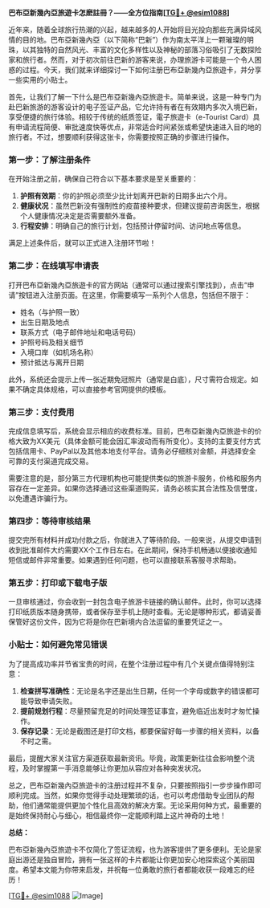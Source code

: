 **巴布亞新幾內亞旅遊卡怎麽註冊？——全方位指南[[TG💪+ @esim1088](https://t.me/s/esim1088)]**

近年来，随着全球旅行热潮的兴起，越来越多的人开始将目光投向那些充满异域风情的目的地。巴布亞新幾內亞（以下简称“巴新”）作为南太平洋上一颗璀璨的明珠，以其独特的自然风光、丰富的文化多样性以及神秘的部落习俗吸引了无数探险家和旅行者。然而，对于初次前往巴新的游客来说，办理旅游卡可能是一个令人困惑的过程。今天，我们就来详细探讨一下如何注册巴布亞新幾內亞旅遊卡，并分享一些实用的小贴士。

首先，让我们了解一下什么是巴布亞新幾內亞旅遊卡。简单来说，这是一种专门为赴巴新旅游的游客设计的电子签证产品，它允许持有者在有效期内多次入境巴新，享受便捷的旅行体验。相较于传统的纸质签证，電子旅遊卡（e-Tourist Card）具有申请流程简便、审批速度快等优点，非常适合时间紧张或希望快速进入目的地的旅行者。不过，想要顺利获得这张卡，你需要按照正确的步骤进行操作。

### **第一步：了解注册条件**

在开始注册之前，确保自己符合以下基本要求是至关重要的：

1. **护照有效期**：你的护照必须至少比计划离开巴新的日期多出六个月。
2. **健康状况**：虽然巴新没有强制性的疫苗接种要求，但建议提前咨询医生，根据个人健康情况决定是否需要额外准备。
3. **行程安排**：明确自己的旅行计划，包括预计停留时间、访问地点等信息。

满足上述条件后，就可以正式进入注册环节啦！

### **第二步：在线填写申请表**

打开巴布亞新幾內亞旅遊卡的官方网站（通常可以通过搜索引擎找到），点击“申请”按钮进入注册页面。在这里，你需要填写一系列个人信息，包括但不限于：

- 姓名（与护照一致）
- 出生日期及地点
- 联系方式（电子邮件地址和电话号码）
- 护照号码及相关细节
- 入境口岸（如机场名称）
- 预计抵达与离开日期

此外，系统还会提示上传一张近期免冠照片（通常是白底），尺寸需符合规定。如果不确定具体规格，可以直接参考官网提供的模板。

### **第三步：支付费用**

完成信息填写后，系统会显示相应的收费标准。目前，巴布亞新幾內亞旅遊卡的价格大致为XX美元（具体金额可能会因汇率波动而有所变化）。支持的主要支付方式包括信用卡、PayPal以及其他本地支付平台。请务必仔细核对金额，并选择安全可靠的支付渠道完成交易。

需要注意的是，部分第三方代理机构也可能提供类似的旅游卡服务，价格和服务内容存在一定差异。如果你选择通过这些渠道购买，请务必核实其合法性及信誉度，以免遭遇诈骗行为。

### **第四步：等待审核结果**

提交完所有材料并成功付款之后，你就进入了等待阶段。一般来说，从提交申请到收到批准邮件大约需要XX个工作日左右。在此期间，保持手机畅通以便接收通知短信或邮件非常重要。如果遇到任何问题，也可以直接联系客服寻求帮助。

### **第五步：打印或下载电子版**

一旦审核通过，你会收到一封包含电子旅游卡链接的确认邮件。此时，你可以选择打印纸质版本随身携带，或者保存至手机上随时查看。无论是哪种形式，都请妥善保管好这份文件，因为它将是你在巴新境内合法逗留的重要凭证之一。

### **小贴士：如何避免常见错误**

为了提高成功率并节省宝贵的时间，在整个注册过程中有几个关键点值得特别注意：

1. **检查拼写准确性**：无论是名字还是出生日期，任何一个字母或数字的错误都可能导致申请失败。
2. **提前规划行程**：尽量预留充足的时间处理签证事宜，避免临近出发时才匆忙操作。
3. **保存记录**：无论是截图还是打印文档，都要保留好每一步骤的相关资料，以备不时之需。

最后，提醒大家关注官方渠道获取最新资讯。毕竟，政策更新往往会影响整个流程，及时掌握第一手消息能够让你更加从容应对各种突发状况。

总之，巴布亞新幾內亞旅遊卡的注册过程并不复杂，只要按照指引一步步操作即可顺利完成。当然，如果你觉得手动处理繁琐的话，也可以考虑借助专业团队的帮助，他们通常能提供更加个性化且高效的解决方案。无论采用何种方式，最重要的是始终保持耐心与细心，相信最终你一定能顺利踏上这片神奇的土地！

**总结：**

巴布亞新幾內亞旅遊卡不仅简化了签证流程，也为游客提供了更多便利。无论是家庭出游还是独自冒险，拥有一张这样的卡片都能让你更加安心地探索这个美丽国度。希望本文能为你带来启发，并祝每一位勇敢的旅行者都能收获一段难忘的经历！

[[TG💪+ @esim1088](https://t.me/s/esim1088) ![Image](https://i.postimg.cc/4NQfJmqS/Snipaste-2025-05-13-00-14-12.png)]